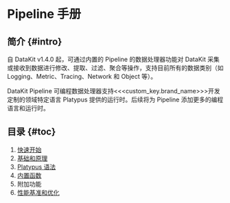 # Pipeline 手册

## 简介 {#intro}

自 DataKit v1.4.0 起，可通过内置的 Pipeline 的数据处理器功能对 DataKit 采集或接收到数据进行修改、提取、过滤、聚合等操作，支持目前所有的数据类别（如 Logging、Metric、Tracing、Network 和 Object 等）。

DataKit Pipeline 可编程数据处理器支持<<<custom_key.brand_name>>>开发定制的领域特定语言 Platypus 提供的运行时。后续将为 Pipeline 添加更多的编程语言和运行时。


## 目录 {#toc}

1. [快速开始](pipeline-quick-start.md)
2. [基础和原理](pipeline-architecture.md)
3. [Platypus 语法](pipeline-platypus-grammar.md)
4. [内置函数](pipeline-built-in-function.md)
5. 附加功能
6. [性能基准和优化](pipeline-benchmark.md)

